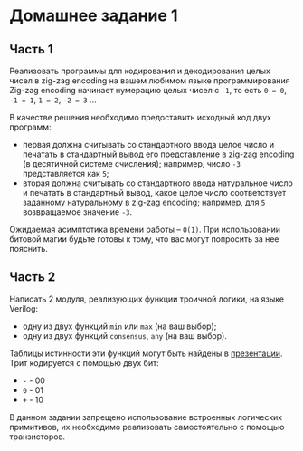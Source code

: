 # Домашнее задание 1

## Часть 1

Реализовать программы для кодирования и декодирования целых чисел в zig-zag encoding на вашем любимом языке программирования Zig-zag encoding начинает нумерацию целых чисел с `-1`, то есть `0 = 0`, `-1 = 1`, `1 = 2`, `-2 = 3` ...

В качестве решения необходимо предоставить исходный код двух программ:

* первая должна считывать со стандартного ввода целое число и печатать в стандартный вывод его представление в zig-zag encoding (в десятичной системе счисления); например, число `-3` представляется как `5`;
* вторая должна считывать со стандартного ввода натуральное число и печатать в стандартный вывод, какое целое число соответствует заданному натуральному в zig-zag encoding; например, для `5` возвращаемое значение `-3`.

Ожидаемая асимптотика времени работы – `O(1)`. При использовании битовой магии будьте готовы к тому, что вас могут попросить за нее пояснить.

## Часть 2

Написать 2 модуля, реализующих функции троичной логики, на языке Verilog:

* одну из двух функций `min` или `max` (на ваш выбор);
* одну из двух функций `consensus`, `any` (на ваш выбор).

Таблицы истинности эти функций могут быть найдены в [презентации](https://slides.com/romanmelnikov/deck-1#/18). Трит кодируется с помощью двух бит:

* `-` - 00
* `0` - 01
* `+` - 10

В данном задании запрещено использование встроенных логических примитивов, их необходимо реализовать самостоятельно с помощью транзисторов.
